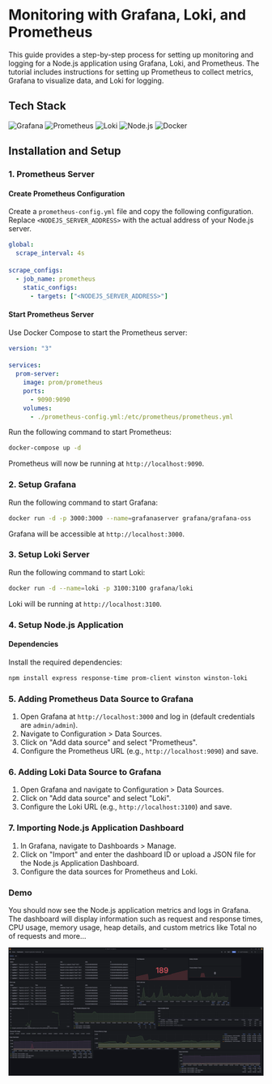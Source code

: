 # Monitoring with Grafana, Loki, and Prometheus

This guide provides a step-by-step process for setting up monitoring and logging for a Node.js application using Grafana, Loki, and Prometheus. The tutorial includes instructions for setting up Prometheus to collect metrics, Grafana to visualize data, and Loki for logging.

## Tech Stack

![Grafana](https://img.shields.io/badge/Grafana-00BFFF?logo=grafana&logoColor=white)
![Prometheus](https://img.shields.io/badge/Prometheus-E6522C?logo=prometheus&logoColor=white)
![Loki](https://img.shields.io/badge/Loki-8A3FFC?logo=loki&logoColor=white)
![Node.js](https://img.shields.io/badge/Node.js-8CC84B?logo=node.js&logoColor=white)
![Docker](https://img.shields.io/badge/Docker-2496ED?logo=docker&logoColor=white)
## Installation and Setup

### 1. Prometheus Server

#### Create Prometheus Configuration

Create a `prometheus-config.yml` file and copy the following configuration. Replace `<NODEJS_SERVER_ADDRESS>` with the actual address of your Node.js server.

```yaml
global:
  scrape_interval: 4s

scrape_configs:
  - job_name: prometheus
    static_configs:
      - targets: ["<NODEJS_SERVER_ADDRESS>"]
```

#### Start Prometheus Server

Use Docker Compose to start the Prometheus server:

```yaml
version: "3"

services:
  prom-server:
    image: prom/prometheus
    ports:
      - 9090:9090
    volumes:
      - ./prometheus-config.yml:/etc/prometheus/prometheus.yml
```

Run the following command to start Prometheus:

```bash
docker-compose up -d
```

Prometheus will now be running at `http://localhost:9090`.

### 2. Setup Grafana

Run the following command to start Grafana:

```bash
docker run -d -p 3000:3000 --name=grafanaserver grafana/grafana-oss
```

Grafana will be accessible at `http://localhost:3000`.

### 3. Setup Loki Server

Run the following command to start Loki:

```bash
docker run -d --name=loki -p 3100:3100 grafana/loki
```

Loki will be running at `http://localhost:3100`.

### 4. Setup Node.js Application

#### Dependencies

Install the required dependencies:

```bash
npm install express response-time prom-client winston winston-loki
```


### 5. Adding Prometheus Data Source to Grafana

1. Open Grafana at `http://localhost:3000` and log in (default credentials are `admin/admin`).
2. Navigate to Configuration > Data Sources.
3. Click on "Add data source" and select "Prometheus".
4. Configure the Prometheus URL (e.g., `http://localhost:9090`) and save.

### 6. Adding Loki Data Source to Grafana

1. Open Grafana and navigate to Configuration > Data Sources.
2. Click on "Add data source" and select "Loki".
3. Configure the Loki URL (e.g., `http://localhost:3100`) and save.

### 7. Importing Node.js Application Dashboard

1. In Grafana, navigate to Dashboards > Manage.
2. Click on "Import" and enter the dashboard ID or upload a JSON file for the Node.js Application Dashboard.
3. Configure the data sources for Prometheus and Loki.

### Demo

You should now see the Node.js application metrics and logs in Grafana. The dashboard will display information such as request and response times, CPU usage, memory usage, heap details, and custom metrics like Total no of requests and more...

![Prometheus Metrics](Prometheus-loki-grafana.png)

